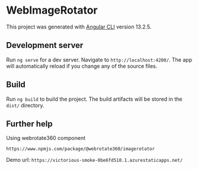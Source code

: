 # WebImageRotator

This project was generated with [Angular CLI](https://github.com/angular/angular-cli) version 13.2.5.

## Development server

Run `ng serve` for a dev server. Navigate to `http://localhost:4200/`. The app will automatically reload if you change any of the source files.

## Build

Run `ng build` to build the project. The build artifacts will be stored in the `dist/` directory.

## Further help

Using webrotate360 component

`https://www.npmjs.com/package/@webrotate360/imagerotator`

Demo url:
`https://victorious-smoke-0be6fd510.1.azurestaticapps.net/`
